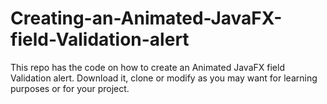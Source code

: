 # Creating-an-Animated-JavaFX-field-Validation-alert
This repo has the code on how to create an Animated JavaFX field Validation alert. Download it, clone or modify as you may want for learning purposes or for your project.
